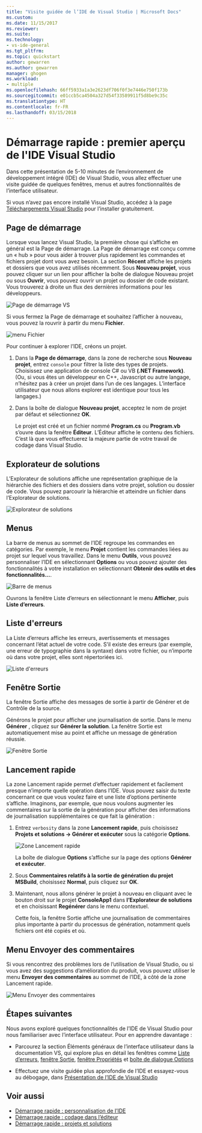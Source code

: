 ```yaml
---
title: "Visite guidée de l’IDE de Visual Studio | Microsoft Docs"
ms.custom: 
ms.date: 11/15/2017
ms.reviewer: 
ms.suite: 
ms.technology:
- vs-ide-general
ms.tgt_pltfrm: 
ms.topic: quickstart
author: gewarren
ms.author: gewarren
manager: ghogen
ms.workload:
- multiple
ms.openlocfilehash: 66ff5933a1a3e2623df706f0f3e7446e750f173b
ms.sourcegitcommit: e01ccb5ca4504a327d54f33589911f5d8be9c35c
ms.translationtype: HT
ms.contentlocale: fr-FR
ms.lasthandoff: 03/15/2018
---
```

# <a name="quickstart-first-look-at-the-visual-studio-ide"></a>Démarrage rapide : premier aperçu de l'IDE Visual Studio

Dans cette présentation de 5-10 minutes de l’environnement de développement intégré (IDE) de Visual Studio, vous allez effectuer une visite guidée de quelques fenêtres, menus et autres fonctionnalités de l’interface utilisateur.

Si vous n’avez pas encore installé Visual Studio, accédez à la page [Téléchargements Visual Studio](https://aka.ms/vsdownload?utm_source=mscom&utm_campaign=msdocs) pour l’installer gratuitement.

## <a name="start-page"></a>Page de démarrage

Lorsque vous lancez Visual Studio, la première chose qui s’affiche en général est la Page de démarrage. La Page de démarrage est conçu comme un « hub » pour vous aider à trouver plus rapidement les commandes et fichiers projet dont vous avez besoin. La section **Récent** affiche les projets et dossiers que vous avez utilisés récemment. Sous **Nouveau projet**, vous pouvez cliquer sur un lien pour afficher la boîte de dialogue Nouveau projet ou sous **Ouvrir**, vous pouvez ouvrir un projet ou dossier de code existant. Vous trouverez à droite un flux des dernières informations pour les développeurs.

![Page de démarrage VS](media/quickstart-IDE-start-page.png)

Si vous fermez la Page de démarrage et souhaitez l’afficher à nouveau, vous pouvez la rouvrir à partir du menu **Fichier**.

![menu Fichier](media/quickstart-IDE-file-menu-large.png)

Pour continuer à explorer l’IDE, créons un projet.

1. Dans la **Page de démarrage**, dans la zone de recherche sous **Nouveau projet**, entrez `console` pour filtrer la liste des types de projets. Choisissez une application de console C# ou VB **(.NET Framework)**. (Ou, si vous êtes un développeur en C++, Javascript ou autre langage, n’hésitez pas à créer un projet dans l’un de ces langages. L’interface utilisateur que nous allons explorer est identique pour tous les langages.)

1. Dans la boîte de dialogue **Nouveau projet**, acceptez le nom de projet par défaut et sélectionnez **OK**.

   Le projet est créé et un fichier nommé **Program.cs** ou **Program.vb** s’ouvre dans la fenêtre **Éditeur**. L’Éditeur affiche le contenu des fichiers. C’est là que vous effectuerez la majeure partie de votre travail de codage dans Visual Studio.

## <a name="solution-explorer"></a>Explorateur de solutions

L’Explorateur de solutions affiche une représentation graphique de la hiérarchie des fichiers et des dossiers dans votre projet, solution ou dossier de code. Vous pouvez parcourir la hiérarchie et atteindre un fichier dans l’Explorateur de solutions.

![Explorateur de solutions](media/quickstart-IDE-solution-explorer.png)

## <a name="menus"></a>Menus

La barre de menus au sommet de l’IDE regroupe les commandes en catégories. Par exemple, le menu **Projet** contient les commandes liées au projet sur lequel vous travaillez. Dans le menu **Outils**, vous pouvez personnaliser l’IDE en sélectionnant **Options** ou vous pouvez ajouter des fonctionnalités à votre installation en sélectionnant **Obtenir des outils et des fonctionnalités...**.

![Barre de menus](media/quickstart-IDE-menu-bar.png)

Ouvrons la fenêtre Liste d’erreurs en sélectionnant le menu **Afficher**, puis **Liste d’erreurs**.

## <a name="error-list"></a>Liste d'erreurs

La Liste d’erreurs affiche les erreurs, avertissements et messages concernant l’état actuel de votre code. S’il existe des erreurs (par exemple, une erreur de typographie dans la syntaxe) dans votre fichier, ou n’importe où dans votre projet, elles sont répertoriées ici.

![Liste d'erreurs](media/quickstart-IDE-error-list.png)

## <a name="output-window"></a>Fenêtre Sortie

La fenêtre Sortie affiche des messages de sortie à partir de Générer et de Contrôle de la source.

Générons le projet pour afficher une journalisation de sortie. Dans le menu **Générer** , cliquez sur **Générer la solution**. La fenêtre Sortie est automatiquement mise au point et affiche un message de génération réussie.

![Fenêtre Sortie](media/quickstart-IDE-output.png)

## <a name="quick-launch"></a>Lancement rapide

La zone Lancement rapide permet d’effectuer rapidement et facilement presque n’importe quelle opération dans l’IDE. Vous pouvez saisir du texte concernant ce que vous voulez faire et une liste d’options pertinente s’affiche. Imaginons, par exemple, que nous voulons augmenter les commentaires sur la sortie de la génération pour afficher des informations de journalisation supplémentaires ce que fait la génération :

1. Entrez `verbosity` dans la zone **Lancement rapide**, puis choisissez **Projets et solutions -> Générer et exécuter** sous la catégorie **Options**.

   ![Zone Lancement rapide](media/quickstart-IDE-quick-launch.png)

   La boîte de dialogue **Options** s’affiche sur la page des options **Générer et exécuter**.

1. Sous **Commentaires relatifs à la sortie de génération du projet MSBuild**, choisissez **Normal**, puis cliquez sur **OK**.

1. Maintenant, nous allons générer le projet à nouveau en cliquant avec le bouton droit sur le projet **ConsoleApp1** dans **l’Explorateur de solutions** et en choisissant **Regénérer** dans le menu contextuel.

   Cette fois, la fenêtre Sortie affiche une journalisation de commentaires plus importante à partir du processus de génération, notamment quels fichiers ont été copiés et où.

## <a name="send-feedback-menu"></a>Menu Envoyer des commentaires

Si vous rencontrez des problèmes lors de l’utilisation de Visual Studio, ou si vous avez des suggestions d’amélioration du produit, vous pouvez utiliser le menu **Envoyer des commentaires** au sommet de l’IDE, à côté de la zone Lancement rapide.

![Menu Envoyer des commentaires](media/quickstart-IDE-send-feedback.png)

## <a name="next-steps"></a>Étapes suivantes

Nous avons exploré quelques fonctionnalités de l’IDE de Visual Studio pour nous familiariser avec l’interface utilisateur. Pour en apprendre davantage :

- Parcourez la section Éléments généraux de l’interface utilisateur dans la documentation VS, qui explore plus en détail les fenêtres comme [Liste d’erreurs](../ide/reference/error-list-window.md), [fenêtre Sortie](../ide/reference/output-window.md), [fenêtre Propriétés](../ide/reference/properties-window.md) et [boîte de dialogue Options](../ide/reference/options-dialog-box-visual-studio.md)

- Effectuez une visite guidée plus approfondie de l’IDE et essayez-vous au débogage, dans [Présentation de l’IDE de Visual Studio](../ide/visual-studio-ide.md)

## <a name="see-also"></a>Voir aussi

- [Démarrage rapide : personnalisation de l’IDE](../ide/personalizing-the-visual-studio-ide.md)
- [Démarrage rapide : codage dans l’éditeur](../ide/quickstart-editor.md)
- [Démarrage rapide : projets et solutions](../ide/quickstart-projects-solutions.md)
